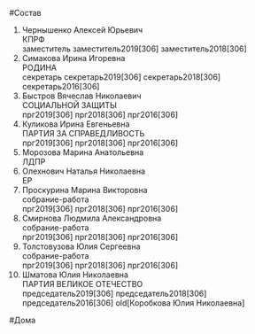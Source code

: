 #Состав  
1. Чернышенко Алексей Юрьевич  
    КПРФ  
    заместитель заместитель2019[306] заместитель2018[306]  
2. Симакова Ирина Игоревна  
    РОДИНА  
    секретарь секретарь2019[306] секретарь2018[306] секретарь2016[306]  
3. Быстров Вячеслав Николаевич  
    СОЦИАЛЬНОЙ ЗАЩИТЫ  
    прг2019[306] прг2018[306] прг2016[306]  
4. Куликова Ирина Евгеньевна  
    ПАРТИЯ ЗА СПРАВЕДЛИВОСТЬ  
    прг2019[306] прг2018[306] прг2016[306]  
5. Морозова Марина Анатольевна  
    ЛДПР  
6. Олехнович Наталья Николаевна  
    ЕР  
7. Проскурина Марина Викторовна  
    собрание-работа  
    прг2019[306] прг2018[306] прг2016[306]  
8. Смирнова Людмила Александровна  
    собрание-работа  
    прг2019[306] прг2018[306] прг2016[306]  
9. Толстовузова Юлия Сергеевна  
    собрание-работа  
    прг2019[306] прг2018[306] прг2016[306]  
10. Шматова Юлия Николаевна  
    ПАРТИЯ ВЕЛИКОЕ ОТЕЧЕСТВО  
    председатель2019[306] председатель2018[306] председатель2016[306] old[Коробкова Юлия Николаевна]  
  
#Дома  
  
